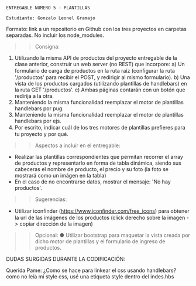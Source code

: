     
    ENTREGABLE NUMERO 5 - PLANTILLAS

    Estudiante: Gonzalo Leonel Gramajo

Formato: link a un repositorio en Github con los tres proyectos en
carpetas separadas. No incluir los node_modules.

>> Consigna:
1) Utilizando la misma API de productos del proyecto entregable de la clase
anterior, construir un web server (no REST) que incorpore:
    a) Un formulario de carga de productos en la ruta raíz (conﬁgurar la ruta
    '/productos' para recibir el POST, y redirigir al mismo formulario).
    b) Una vista de los productos cargados (utilizando plantillas de
    handlebars) en la ruta GET '/productos'.
    c) Ambas páginas contarán con un botón que redirija a la otra.
2) Manteniendo la misma funcionalidad reemplazar el motor de plantillas
handlebars por pug.
3) Manteniendo la misma funcionalidad reemplazar el motor de plantillas
handlebars por ejs.
4) Por escrito, indicar cuál de los tres motores de plantillas preﬁeres para tu
proyecto y por qué.

>> Aspectos a incluir en el entregable:
- Realizar las plantillas correspondientes que permitan recorrer el array de productos y
representarlo en forma de tabla dinámica, siendo sus cabeceras el nombre de producto,
el precio y su foto (la foto se mostrará como un imágen en la tabla)
- En el caso de no encontrarse datos, mostrar el mensaje: 'No hay productos'.

>> Sugerencias:
- Utilizar iconﬁnder (https://www.iconﬁnder.com/free_icons) para obtener la url de las
imágenes de los productos (click derecho sobre la imagen -> copiar dirección de la
imagen)

>> Opcional:
● Utilizar bootstrap para maquetar la vista creada por dicho motor de plantillas y el
formulario de ingreso de productos.

DUDAS SURGIDAS DURANTE LA CODIFICACIÓN:

Querida Pame:
    ¿Como se hace para linkear el css usando handlebars? como no leía mi style css, usé una etiqueta style dentro del indes.hbs